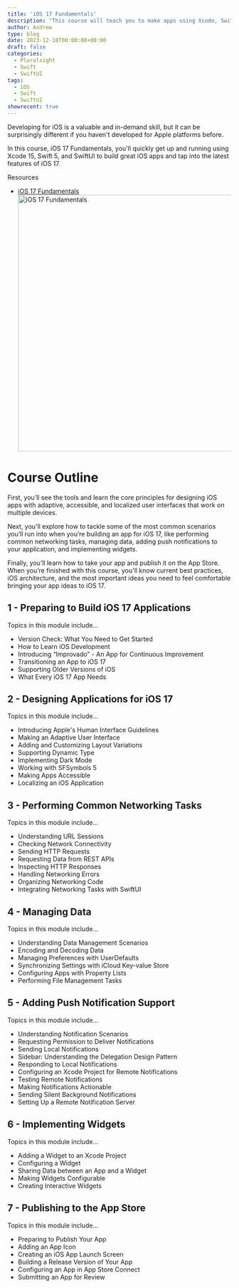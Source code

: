 ```yaml
---
title: 'iOS 17 Fundamentals'
description: "This course will teach you to make apps using Xcode, Swift, and SwiftUI that support the features users will expect when they upgrade to iOS 17."
author: Andrew
type: blog
date: 2023-12-10T00:00:00+00:00
draft: false
categories:
  - Pluralsight
  - Swift
  - SwiftUI
tags:
  - iOS
  - Swift
  - SwiftUI
showrecent: true
---
```

Developing for iOS is a valuable and in-demand skill, but it can be surprisingly different if you haven't developed for Apple platforms before.

In this course, iOS 17 Fundamentals, you'll quickly get up and running using Xcode 15, Swift 5, and SwiftUI to build great iOS apps and tap into the latest features of iOS 17.

<div class="resources">
  <div class="resources-header">
    Resources
  </div>
  
  <ul class="resources-content">
    <li>
      <i class="fas fa-video"></i> <a href="https://bit.ly/ios-17-fundamentals" target="_blank">iOS 17 Fundamentals</a><a href="https://bit.ly/ios-17-fundamentals" target="_blank"><br /> <img src="/images/social-assets/ios-17-fundamentals-title.png" alt="iOS 17 Fundamentals" width="1024" height="576" class="alignnone size-large wp-image-13737"/></a>
    </li>
  </ul>
</div>

# Course Outline

First, you’ll see the tools and learn the core principles for designing iOS apps with adaptive, accessible, and localized user interfaces that work on multiple devices. 

Next, you'll explore how to tackle some of the most common scenarios you’ll run into when you’re building an app for iOS 17, like performing common networking tasks, managing data, adding push notifications to your application, and implementing widgets. 

Finally, you’ll learn how to take your app and publish it on the App Store. When you’re finished with this course, you'll know current best practices, iOS architecture, and the most important ideas you need to feel comfortable bringing your app ideas to iOS 17.

## 1 - Preparing to Build iOS 17 Applications

Topics in this module include...

* Version Check: What You Need to Get Started
* How to Learn iOS Development
* Introducing “Improvado” - An App for Continuous Improvement
* Transitioning an App to iOS 17
* Supporting Older Versions of iOS
* What Every iOS 17 App Needs

## 2 - Designing Applications for iOS 17

Topics in this module include...

* Introducing Apple's Human Interface Guidelines
* Making an Adaptive User Interface
* Adding and Customizing Layout Variations
* Supporting Dynamic Type
* Implementing Dark Mode
* Working with SFSymbols 5
* Making Apps Accessible
* Localizing an iOS Application

## 3 - Performing Common Networking Tasks

Topics in this module include...

* Understanding URL Sessions
* Checking Network Connectivity
* Sending HTTP Requests
* Requesting Data from REST APIs
* Inspecting HTTP Responses
* Handling Networking Errors
* Organizing Networking Code
* Integrating Networking Tasks with SwiftUI

## 4 - Managing Data

Topics in this module include...

* Understanding Data Management Scenarios
* Encoding and Decoding Data
* Managing Preferences with UserDefaults
* Synchronizing Settings with iCloud Key-value Store
* Configuring Apps with Property Lists
* Performing File Management Tasks

## 5 - Adding Push Notification Support

Topics in this module include...

* Understanding Notification Scenarios
* Requesting Permission to Deliver Notifications
* Sending Local Notifications
* Sidebar: Understanding the Delegation Design Pattern
* Responding to Local Notifications
* Configuring an Xcode Project for Remote Notifications
* Testing Remote Notifications
* Making Notifications Actionable
* Sending Silent Background Notifications
* Setting Up a Remote Notification Server

## 6 - Implementing Widgets

Topics in this module include...

* Adding a Widget to an Xcode Project
* Configuring a Widget
* Sharing Data between an App and a Widget
* Making Widgets Configurable
* Creating Interactive Widgets

## 7 - Publishing to the App Store

Topics in this module include...

* Preparing to Publish Your App
* Adding an App Icon
* Creating an iOS App Launch Screen
* Building a Release Version of Your App
* Configuring an App in App Store Connect
* Submitting an App for Review